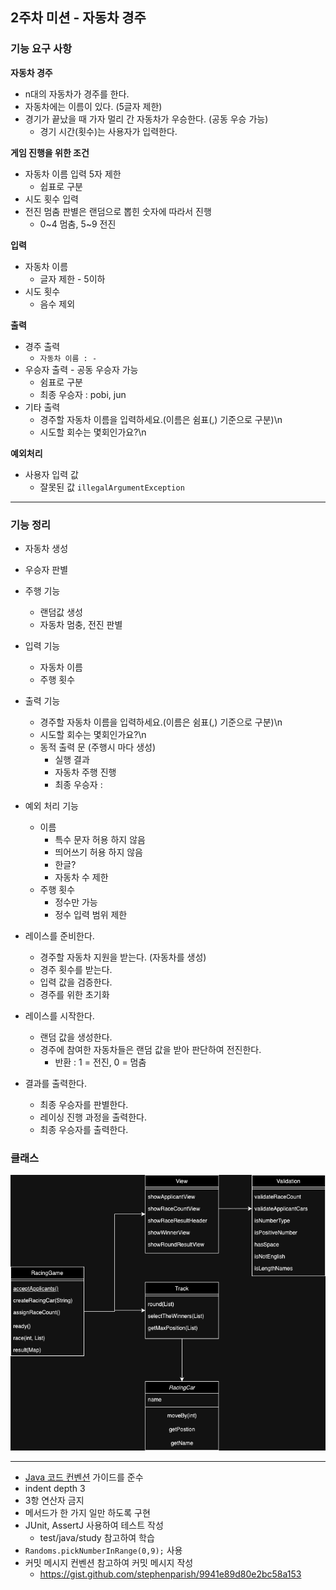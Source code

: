 ## 2주차 미션 - 자동차 경주
### 기능 요구 사항
**자동차 경주**
  * n대의 자동차가 경주를 한다.
  * 자동차에는 이름이 있다. (5글자 제한)
  * 경기가 끝났을 때 가자 멀리 간 자동차가 우승한다. (공동 우승 가능)
    * 경기 시간(횟수)는 사용자가 입력한다.

**게임 진행을 위한 조건**
* 자동차 이름 입력 5자 제한
  * 쉽표로 구분
* 시도 횟수 입력
* 전진 멈춤 판별은 랜덤으로 뽑힌 숫자에 따라서 진행
  * 0~4 멈춤, 5~9 전진

**입력**
- 자동차 이름
  - 글자 제한 - 5이하
- 시도 횟수
  - 음수 제외

**출력**
* 경주 출력
    * `자동차 이름 : -`
* 우승자 출력 - 공동 우승자 가능
    * 쉼표로 구분
    * 최종 우승자 : pobi, jun
* 기타 출력
  * 경주할 자동차 이름을 입력하세요.(이름은 쉼표(,) 기준으로 구분)\n
  * 시도할 회수는 몇회인가요?\n

**예외처리**
* 사용자 입력 값
  * 잘못된 값 `illegalArgumentException`

---
### 기능 정리

- 자동차 생성
- 우승자 판별
- 주행 기능
  - 랜덤값 생성
  - 자동차 멈충, 전진 판별
- 입력 기능
  - 자동차 이름
  - 주행 횟수
- 출력 기능
  - 경주할 자동차 이름을 입력하세요.(이름은 쉼표(,) 기준으로 구분)\n
  - 시도할 회수는 몇회인가요?\n
  - 동적 출력 문 (주행시 마다 생성)
    - 실행 결과
    - 자동차 주행 진행
    - 최종 우승자 : 
- 예외 처리 기능
  - 이름
    - 특수 문자 허용 하지 않음
    - 띄어쓰기 허용 하지 않음
    - 한글?
    - 자동차 수 제한
  - 주행 횟수
    - 정수만 가능
    - 정수 입력 범위 제한

- 레이스를 준비한다.
  - 경주할 자동차 지원을 받는다. (자동차를 생성)
  - 경주 횟수를 받는다.
  - 입력 값을 검증한다.
  - 경주를 위한 초기화
- 레이스를 시작한다.
  - 랜덤 값을 생성한다.
  - 경주에 참여한 자동차들은 랜덤 값을 받아 판단하여 전진한다.
    - 반환 : 1 = 전진, 0 = 멈춤
- 결과를 출력한다.
  - 최종 우승자를 판별한다.
  - 레이싱 진행 과정을 출력한다.
  - 최종 우승자를 출력한다.

### 클래스
![woo-racingcar-classdiagram.png](woo-racingcar-classdiagram.png)

---
- [Java 코드 컨벤션](https://github.com/woowacourse/woowacourse-docs/tree/main/styleguide/java) 가이드를 준수
- indent depth 3
- 3항 연산자 금지
- 메서드가 한 가지 일만 하도록 구현
- JUnit, AssertJ 사용하여 테스트 작성
  - test/java/study 참고하여 학습
- `Randoms.pickNumberInRange(0,9);` 사용
- 커밋 메시지 컨벤션 참고하여 커밋 메시지 작성
  - https://gist.github.com/stephenparish/9941e89d80e2bc58a153